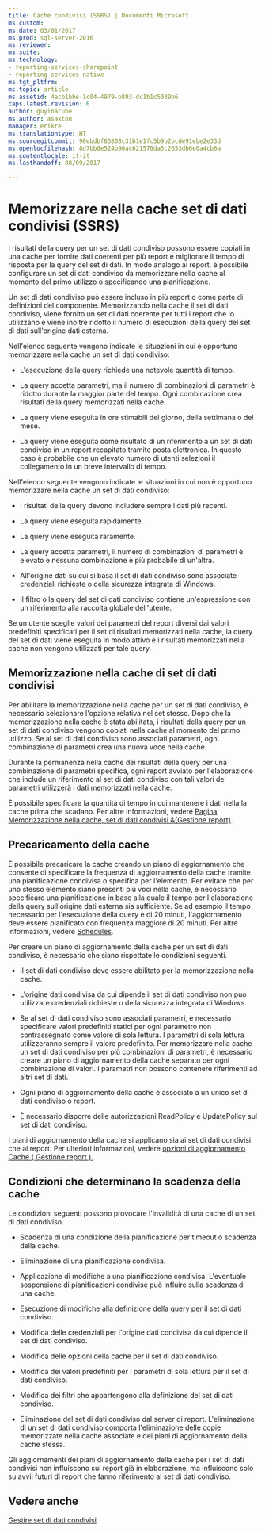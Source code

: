 ```yaml
---
title: Cache condivisi (SSRS) | Documenti Microsoft
ms.custom: 
ms.date: 03/01/2017
ms.prod: sql-server-2016
ms.reviewer: 
ms.suite: 
ms.technology:
- reporting-services-sharepoint
- reporting-services-native
ms.tgt_pltfrm: 
ms.topic: article
ms.assetid: 4acb1bbe-1c04-4979-b893-dc1b1c5039b6
caps.latest.revision: 6
author: guyinacube
ms.author: asaxton
manager: erikre
ms.translationtype: HT
ms.sourcegitcommit: 98ebdbf63808c31b1e1fc5b9b2bcde91ebe2e33d
ms.openlocfilehash: 8d7bb0e524b90ac621570da5c2653db6e0a4cb6a
ms.contentlocale: it-it
ms.lasthandoff: 08/09/2017

---
```

# <a name="cache-shared-datasets-ssrs"></a>Memorizzare nella cache set di dati condivisi (SSRS)
  I risultati della query per un set di dati condiviso possono essere copiati in una cache per fornire dati coerenti per più report e migliorare il tempo di risposta per la query del set di dati. In modo analogo ai report, è possibile configurare un set di dati condiviso da memorizzare nella cache al momento del primo utilizzo o specificando una pianificazione.  
  
 Un set di dati condiviso può essere incluso in più report o come parte di definizioni del componente. Memorizzando nella cache il set di dati condiviso, viene fornito un set di dati coerente per tutti i report che lo utilizzano e viene inoltre ridotto il numero di esecuzioni della query del set di dati sull'origine dati esterna.  
  
 Nell'elenco seguente vengono indicate le situazioni in cui è opportuno memorizzare nella cache un set di dati condiviso:  
  
-   L'esecuzione della query richiede una notevole quantità di tempo.  
  
-   La query accetta parametri, ma il numero di combinazioni di parametri è ridotto durante la maggior parte del tempo. Ogni combinazione crea risultati della query memorizzati nella cache.  
  
-   La query viene eseguita in ore stimabili del giorno, della settimana o del mese.  
  
-   La query viene eseguita come risultato di un riferimento a un set di dati condiviso in un report recapitato tramite posta elettronica. In questo caso è probabile che un elevato numero di utenti selezioni il collegamento in un breve intervallo di tempo.  
  
 Nell'elenco seguente vengono indicate le situazioni in cui non è opportuno memorizzare nella cache un set di dati condiviso:  
  
-   I risultati della query devono includere sempre i dati più recenti.  
  
-   La query viene eseguita rapidamente.  
  
-   La query viene eseguita raramente.  
  
-   La query accetta parametri, il numero di combinazioni di parametri è elevato e nessuna combinazione è più probabile di un'altra.  
  
-   All'origine dati su cui si basa il set di dati condiviso sono associate credenziali richieste o della sicurezza integrata di Windows.  
  
-   Il filtro o la query del set di dati condiviso contiene un'espressione con un riferimento alla raccolta globale dell'utente.  
  
 Se un utente sceglie valori dei parametri del report diversi dai valori predefiniti specificati per il set di risultati memorizzati nella cache, la query del set di dati viene eseguita in modo attivo e i risultati memorizzati nella cache non vengono utilizzati per tale query.  
  
## <a name="caching-shared-datasets"></a>Memorizzazione nella cache di set di dati condivisi  
 Per abilitare la memorizzazione nella cache per un set di dati condiviso, è necessario selezionare l'opzione relativa nel set stesso. Dopo che la memorizzazione nella cache è stata abilitata, i risultati della query per un set di dati condiviso vengono copiati nella cache al momento del primo utilizzo. Se al set di dati condiviso sono associati parametri, ogni combinazione di parametri crea una nuova voce nella cache.  
  
 Durante la permanenza nella cache dei risultati della query per una combinazione di parametri specifica, ogni report avviato per l'elaborazione che include un riferimento al set di dati condiviso con tali valori dei parametri utilizzerà i dati memorizzati nella cache.  
  
 È possibile specificare la quantità di tempo in cui mantenere i dati nella la cache prima che scadano. Per altre informazioni, vedere [Pagina Memorizzazione nella cache, set di dati condivisi &&#40;Gestione report&#41;](http://msdn.microsoft.com/library/eac372e9-d2a1-48a8-bbe5-09d101df16ea).  
  
## <a name="preloading-the-cache"></a>Precaricamento della cache  
 È possibile precaricare la cache creando un piano di aggiornamento che consente di specificare la frequenza di aggiornamento della cache tramite una pianificazione condivisa o specifica per l'elemento. Per evitare che per uno stesso elemento siano presenti più voci nella cache, è necessario specificare una pianificazione in base alla quale il tempo per l'elaborazione della query sull'origine dati esterna sia sufficiente. Se ad esempio il tempo necessario per l'esecuzione della query è di 20 minuti, l'aggiornamento deve essere pianificato con frequenza maggiore di 20 minuti. Per altre informazioni, vedere [Schedules](../../reporting-services/subscriptions/schedules.md).  
  
 Per creare un piano di aggiornamento della cache per un set di dati condiviso, è necessario che siano rispettate le condizioni seguenti.  
  
-   Il set di dati condiviso deve essere abilitato per la memorizzazione nella cache.  
  
-   L'origine dati condivisa da cui dipende il set di dati condiviso non può utilizzare credenziali richieste o della sicurezza integrata di Windows.  
  
-   Se al set di dati condiviso sono associati parametri, è necessario specificare valori predefiniti statici per ogni parametro non contrassegnato come valore di sola lettura. I parametri di sola lettura utilizzeranno sempre il valore predefinito. Per memorizzare nella cache un set di dati condiviso per più combinazioni di parametri, è necessario creare un piano di aggiornamento della cache separato per ogni combinazione di valori. I parametri non possono contenere riferimenti ad altri set di dati.  
  
-   Ogni piano di aggiornamento della cache è associato a un unico set di dati condiviso o report.  
  
-   È necessario disporre delle autorizzazioni ReadPolicy e UpdatePolicy sul set di dati condiviso.  
  
 I piani di aggiornamento della cache si applicano sia ai set di dati condivisi che ai report. Per ulteriori informazioni, vedere [opzioni di aggiornamento Cache &#40; Gestione report &#41; ](http://msdn.microsoft.com/library/227da40c-6bd2-48ec-aa9c-50ce6c1ca3a6).  
  
## <a name="conditions-that-cause-cache-expiration"></a>Condizioni che determinano la scadenza della cache  
 Le condizioni seguenti possono provocare l'invalidità di una cache di un set di dati condiviso.  
  
-   Scadenza di una condizione della pianificazione per timeout o scadenza della cache.  
  
-   Eliminazione di una pianificazione condivisa.  
  
-   Applicazione di modifiche a una pianificazione condivisa. L'eventuale sospensione di pianificazioni condivise può influire sulla scadenza di una cache.  
  
-   Esecuzione di modifiche alla definizione della query per il set di dati condiviso.  
  
-   Modifica delle credenziali per l'origine dati condivisa da cui dipende il set di dati condiviso.  
  
-   Modifica delle opzioni della cache per il set di dati condiviso.  
  
-   Modifica dei valori predefiniti per i parametri di sola lettura per il set di dati condiviso.  
  
-   Modifica dei filtri che appartengono alla definizione del set di dati condiviso.  
  
-   Eliminazione del set di dati condiviso dal server di report. L'eliminazione di un set di dati condiviso comporta l'eliminazione delle copie memorizzate nella cache associate e dei piani di aggiornamento della cache stessa.  
  
 Gli aggiornamenti dei piani di aggiornamento della cache per i set di dati condivisi non influiscono sui report già in elaborazione, ma influiscono solo su avvii futuri di report che fanno riferimento al set di dati condiviso.  
  
## <a name="see-also"></a>Vedere anche  
 [Gestire set di dati condivisi](../../reporting-services/report-data/manage-shared-datasets.md)  
  
  
